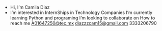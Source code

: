 -  Hi, I’m Camila Diaz 
-  I’m interested in InternShips in Technology Companies
   I’m currently learning Python and programing
   I’m looking to collaborate on 
   How to reach me A01647250@tec.mx diazzzcam15@gmail.com 3333206790

<!---
CamilaDiazG/CamilaDiazG is a ✨ special ✨ repository because its `README.md` (this file) appears on your GitHub profile.
You can click the Preview link to take a look at your changes.
--->
